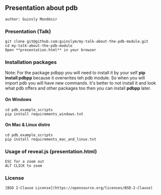 ## Presentation about pdb
	author: Guinsly Mondésir

### Presentation (Talk)
	git clone git@github.com:guinslym/my-talk-about-the-pdb-module.git
	cd my-talk-about-the-pdb-module
	Open **presentation.html** in your browser 

### Installation packages
Note: For the package pdbpp you will need to install it by your self **pip install pdbpp** because it overwrites teh pdb module. So when you will import pdb you will have new commands. it's better to not install it and look what pdb offers and other packages too then you can install **pdbpp** later.

#### On Windows
	cd pdb_example_scripts
	pip install requirements_windows.txt

#### On Mac & Linux distro
	cd pdb_example_scripts
	pip install requirements_mac_and_linux.txt


### Usage of reveal.js (presentation.html)
	ESC for a zoom out
	ALT CLICK to zoom

### License
	[BSD 2-Clause License](https://opensource.org/licenses/BSD-2-Clause)